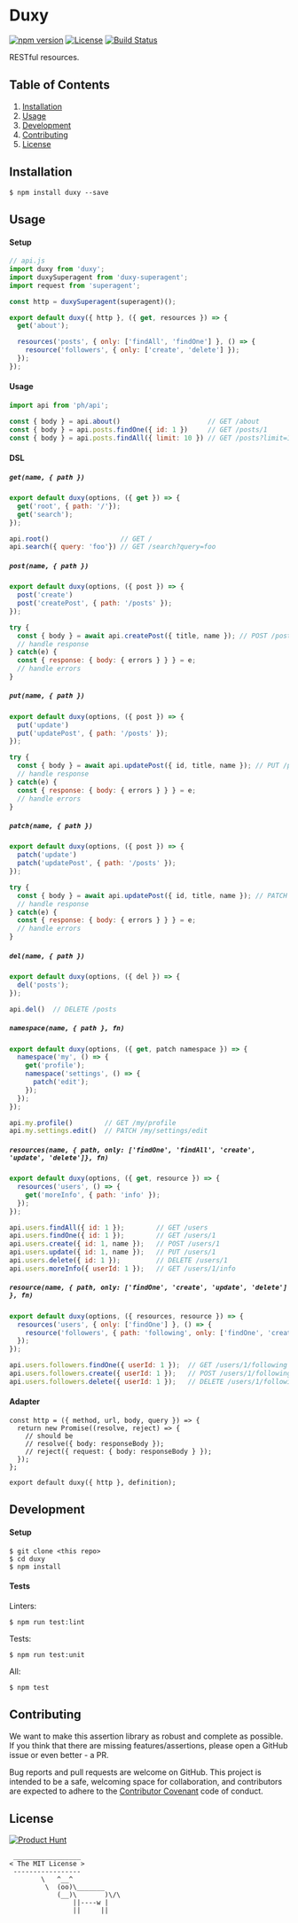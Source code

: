 # Duxy

[![npm version](https://img.shields.io/npm/v/duxy.svg)](https://www.npmjs.com/package/duxy) [![License](https://img.shields.io/npm/l/duxy.svg)](https://www.npmjs.com/package/duxy) [![Build Status](https://travis-ci.org/producthunt/duxy.svg)](https://travis-ci.org/producthunt/duxy)

RESTful resources.

## Table of Contents

  1. [Installation](#installation)
  1. [Usage](#usage)
  1. [Development](#development)
  1. [Contributing](#contributing)
  1. [License](#license)

## Installation

```
$ npm install duxy --save
```

## Usage

#### Setup

```js
// api.js
import duxy from 'duxy';
import duxySuperagent from 'duxy-superagent';
import request from 'superagent';

const http = duxySuperagent(superagent)();

export default duxy({ http }, ({ get, resources }) => {
  get('about');

  resources('posts', { only: ['findAll', 'findOne'] }, () => {
    resource('followers', { only: ['create', 'delete'] });
  });
});
```

#### Usage

```js
import api from 'ph/api';

const { body } = api.about()                      // GET /about
const { body } = api.posts.findOne({ id: 1 })     // GET /posts/1
const { body } = api.posts.findAll({ limit: 10 }) // GET /posts?limit=10
```
#### DSL

##### `get(name, { path })`

```js
export default duxy(options, ({ get }) => {
  get('root', { path: '/'});
  get('search');
});
```

```js
api.root()                  // GET /
api.search({ query: 'foo'}) // GET /search?query=foo
```

##### `post(name, { path })`

```js
export default duxy(options, ({ post }) => {
  post('create')
  post('createPost', { path: '/posts' });
});
```

```js
try {
  const { body } = await api.createPost({ title, name }); // POST /posts
  // handle response
} catch(e) {
  const { response: { body: { errors } } } = e;
  // handle errors
}
```

##### `put(name, { path })`

```js
export default duxy(options, ({ post }) => {
  put('update')
  put('updatePost', { path: '/posts' });
});
```

```js
try {
  const { body } = await api.updatePost({ id, title, name }); // PUT /posts
  // handle response
} catch(e) {
  const { response: { body: { errors } } } = e;
  // handle errors
}
```

##### `patch(name, { path })`

```js
export default duxy(options, ({ post }) => {
  patch('update')
  patch('updatePost', { path: '/posts' });
});
```

```js
try {
  const { body } = await api.updatePost({ id, title, name }); // PATCH /posts
  // handle response
} catch(e) {
  const { response: { body: { errors } } } = e;
  // handle errors
}
```

##### `del(name, { path })`

```js
export default duxy(options, ({ del }) => {
  del('posts');
});
```

```js
api.del()  // DELETE /posts
```

##### `namespace(name, { path }, fn)`

```js
export default duxy(options, ({ get, patch namespace }) => {
  namespace('my', () => {
    get('profile');
    namespace('settings', () => {
      patch('edit');
    });
  });
});
```

```js
api.my.profile()        // GET /my/profile
api.my.settings.edit()  // PATCH /my/settings/edit
```

##### `resources(name, { path, only: ['findOne', 'findAll', 'create', 'update', 'delete']}, fn)`

```js
export default duxy(options, ({ get, resource }) => {
  resources('users', () => {
    get('moreInfo', { path: 'info' });
  });
});
```

```js
api.users.findAll({ id: 1 });        // GET /users
api.users.findOne({ id: 1 });        // GET /users/1
api.users.create({ id: 1, name });   // POST /users/1
api.users.update({ id: 1, name });   // PUT /users/1
api.users.delete({ id: 1 });         // DELETE /users/1
api.users.moreInfo({ userId: 1 });   // GET /users/1/info
```

##### `resource(name, { path, only: ['findOne', 'create', 'update', 'delete'] }, fn)`

```js
export default duxy(options, ({ resources, resource }) => {
  resources('users', { only: ['findOne'] }, () => {
    resource('followers', { path: 'following', only: ['findOne', 'create', 'delete'] });
  });
});
```

```js
api.users.followers.findOne({ userId: 1 });  // GET /users/1/following
api.users.followers.create({ userId: 1 });   // POST /users/1/following
api.users.followers.delete({ userId: 1 });   // DELETE /users/1/following
```

#### Adapter

```
const http = ({ method, url, body, query }) => {
  return new Promise((resolve, reject) => {
    // should be
    // resolve({ body: responseBody });
    // reject({ request: { body: responseBody } });
  });
};

export default duxy({ http }, definition);
```

## Development

#### Setup

```shell
$ git clone <this repo>
$ cd duxy
$ npm install
```

#### Tests

Linters:

```shell
$ npm run test:lint
```

Tests:

```shell
$ npm run test:unit
```

All:

```shell
$ npm test
```

## Contributing

We want to make this assertion library as robust and complete as possible. If
you think that there are missing features/assertions, please open a GitHub issue or even
better - a PR.

Bug reports and pull requests are welcome on GitHub. This project is intended to be a
safe, welcoming space for collaboration, and contributors are expected to adhere
to the [Contributor Covenant](http://contributor-covenant.org/) code of conduct.

## License

[![Product Hunt](http://i.imgur.com/dtAr7wC.png)](https://www.producthunt.com)

```
 _________________
< The MIT License >
 -----------------
        \   ^__^
         \  (oo)\_______
            (__)\       )\/\
                ||----w |
                ||     ||
```

